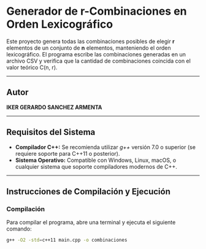 # Generador de r-Combinaciones en Orden Lexicográfico

Este proyecto genera todas las combinaciones posibles de elegir **r** elementos de un conjunto de **n** elementos, manteniendo el orden lexicográfico. El programa escribe las combinaciones generadas en un archivo CSV y verifica que la cantidad de combinaciones coincida con el valor teórico C(n, r).

---

## Autor

**IKER GERARDO SANCHEZ ARMENTA**

---

## Requisitos del Sistema

- **Compilador C++:** Se recomienda utilizar *g++* versión 7.0 o superior (se requiere soporte para C++11 o posterior).
- **Sistema Operativo:** Compatible con Windows, Linux, macOS, o cualquier sistema que soporte compiladores modernos de C++.

---

## Instrucciones de Compilación y Ejecución

### Compilación

Para compilar el programa, abre una terminal y ejecuta el siguiente comando:

```bash
g++ -O2 -std=c++11 main.cpp -o combinaciones
